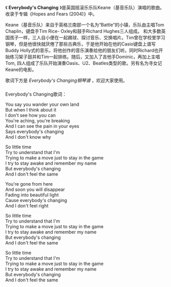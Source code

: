 

《 **Everybody's Changing** 》是英国摇滚乐乐队Keane（基音乐队）演唱的歌曲。收录于专辑《Hopes and Fears
(2004)》中。

  

Keane（基音乐队）来自于英格兰南部一个名为“Battle”的小镇，乐队由主唱Tom Chaplin，键盘手Tim Rice-
Oxley和鼓手Richard Hughes三人组成。
和大多数英国孩子一样，三人自小便在一起踢球、探讨音乐、交换唱片。Tim曾在学校里学习钢琴，但是他很快就厌倦了那些古典乐，于是他开始在他的Casio键盘上谱写Buddy
Holly式的音乐，将他创作的音乐演奏给他的朋友们听。同时Richard也开始练习架子鼓并和Tim一起排练。随后，又加入了吉他手Dominic，再加上主唱Tom,
四人组成了乐队开始演奏Oasis、U2、Beatles类型的歌。另有名为寻女记Keane的电影。

  

歌词下方是 _Everybody's Changing钢琴谱_ ，欢迎大家使用。

###  
Everybody's Changing歌词：

  

You say you wander your own land  
But when I think about it  
I don't see how you can  
You're aching, you're breaking  
And I can see the pain in your eyes  
Says everybody's changing  
And I don't know why

So little time  
Try to understand that I'm  
Trying to make a move just to stay in the game  
I try to stay awake and remember my name  
But everybody's changing  
And I don't feel the same

You're gone from here  
And soon you will disappear  
Fading into beautiful light  
Cause everybody's changing  
And I don't feel right

So little time  
Try to understand that I'm  
Trying to make a move just to stay in the game  
I try to stay awake and remember my name  
But everybody's changing  
And I don't feel the same

So little time  
Try to understand that I'm  
Trying to make a move just to stay in the game  
I try to stay awake and remember my name  
But everybody's changing  
And I don't feel the same

  
  

